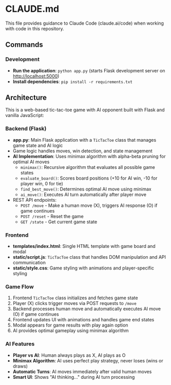 # CLAUDE.md

This file provides guidance to Claude Code (claude.ai/code) when working with code in this repository.

## Commands

### Development

- **Run the application**: `python app.py` (starts Flask development server on <http://localhost:5000>)
- **Install dependencies**: `pip install -r requirements.txt`

## Architecture

This is a web-based tic-tac-toe game with AI opponent built with Flask and vanilla JavaScript:

### Backend (Flask)

- **app.py**: Main Flask application with a `TicTacToe` class that manages game state and AI logic
- Game logic handles moves, win detection, and state management
- **AI Implementation**: Uses minimax algorithm with alpha-beta pruning for optimal AI moves
  - `minimax()`: Recursive algorithm that evaluates all possible game states
  - `evaluate_board()`: Scores board positions (+10 for AI win, -10 for player win, 0 for tie)
  - `find_best_move()`: Determines optimal AI move using minimax
  - `ai_move()`: Executes AI turn automatically after player move
- REST API endpoints:
  - `POST /move` - Make a human move (X), triggers AI response (O) if game continues
  - `POST /reset` - Reset the game
  - `GET /state` - Get current game state

### Frontend

- **templates/index.html**: Single HTML template with game board and modal
- **static/script.js**: `TicTacToe` class that handles DOM manipulation and API communication
- **static/style.css**: Game styling with animations and player-specific styling

### Game Flow

1. Frontend `TicTacToe` class initializes and fetches game state
2. Player (X) clicks trigger moves via POST requests to `/move`
3. Backend processes human move and automatically executes AI move (O) if game continues
4. Frontend updates UI with animations and handles game end states
5. Modal appears for game results with play again option
6. AI provides optimal gameplay using minimax algorithm

### AI Features

- **Player vs AI**: Human always plays as X, AI plays as O
- **Minimax Algorithm**: AI uses perfect play strategy, never loses (wins or draws)
- **Automatic Turns**: AI moves immediately after valid human moves
- **Smart UI**: Shows "AI thinking..." during AI turn processing
